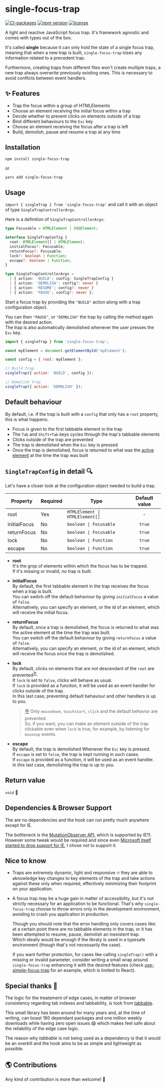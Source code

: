 # single-focus-trap

[![CI-packages](https://github.com/DaviDevMod/focus-trap/actions/workflows/ci-packages.yml/badge.svg)](https://github.com/DaviDevMod/focus-trap/actions/workflows/ci-packages.yml) [![npm version](https://badgen.net/npm/v/single-focus-trap)](https://www.npmjs.com/package/single-focus-trap) [![license](https://badgen.now.sh/badge/license/MIT)](./LICENSE)

A light and reactive JavaScript focus trap.
It's framework agnostic and comes with types out of the box.

It's called **single** because it can only hold the state of a single focus trap, meaning that when a new trap is built, `single-focus-trap` loses any information related to a precedent trap.

Furthermore, creating traps from different files won't create multiple traps, a new trap always overwrite previously existing ones. This is necessary to avoid conflicts between event handlers.

## :sparkles: Features

- Trap the focus within a group of HTMLElements
- Choose an element receiving the initial focus within a trap
- Decide whether to prevent clicks on elements outside of a trap
- Bind different behaviours to the `Esc` key
- Choose an element receiving the focus after a trap is left
- Build, demolish, pause and resume a trap at any time

## Installation

```bash
npm install single-focus-trap
```

or

```
yarn add single-focus-trap
```

## Usage

`import { singleTrap } from 'single-focus-trap'` and call it with an object of type `SingleTrapControllerArgs`.

Here is a definition of `SingleTrapControllerArgs`:

```ts
type Focusable = HTMLElement | SVGElement;

interface SingleTrapConfig {
  root: HTMLElement[] | HTMLElement;
  initialFocus?: Focusable;
  returnFocus?: Focusable;
  lock?: boolean | Function;
  escape?: boolean | Function;
}

type SingleTrapControllerArgs =
  | { action: 'BUILD'; config: SingleTrapConfig }
  | { action: 'DEMOLISH'; config?: never }
  | { action: 'RESUME'; config?: never }
  | { action: 'PAUSE'; config?: never };
```

Start a focus trap by providing the `"BUILD"` action along with a trap configuration object.

You can then `"PAUSE"`, or `"DEMOLISH"` the trap by calling the method again with the desired action.  
The trap is also automatically demolished whenever the user presses the `Esc` key.

```javascript
import { singleTrap } from 'single-focus-trap';

const myElement = document.getElementById('myElement');

const config = { root: myElement };

// Build trap
singleTrap({ action: 'BUILD', config });

// Demolish trap
singleTrap({ action: 'DEMOLISH' });
```

## Default behaviour

By default, i.e. if the trap is built with a `config` that only has a `root` property, this is what happens:

- Focus is given to the first tabbable element in the trap
- The `Tab` and `Shift+Tab` keys cycles through the trap's tabbable elements
- Clicks outside of the trap are prevented
- The trap is demolished when the `Esc` key is pressed
- Once the trap is demolished, focus is returned to what was the [active element](https://developer.mozilla.org/en-US/docs/Web/API/Document/activeElement) at the time the trap was built

## `SingleTrapConfig` in detail 🔍

Let's have a closer look at the configuration object needed to build a trap.

| Property     | Required | Type                           | Default value |
| ------------ | -------- | ------------------------------ | :-----------: |
| root         | Yes      | `HTMLElement \| HTMLElement[]` |       -       |
| initialFocus | No       | `boolean \| Focusable`         |    `true`     |
| returnFocus  | No       | `boolean \| Focusable`         |    `true`     |
| lock         | No       | `boolean \| Function`          |    `true`     |
| escape       | No       | `boolean \| Function`          |    `true`     |

- **root**  
  It's the grop of elements within which the focus has to be trapped.  
  If it's missing or invalid, no trap is built.

- **initialFocus**  
  By default, the first tabbable element in the trap receives the focus when a trap is built.  
  You can switch off the default behaviour by giving `initialFocus` a value of `false`.  
  Alternatively, you can specify an element, or the id of an element, which will receive the initial focus.

- **returnFocus**  
  By default, once a trap is demolished, the focus is returned to what was the active element at the time the trap was built.  
  You can switch off the default behaviour by giving `returnFocus` a value of `false`.  
  Alternatively, you can specify an element, or the id of an element, which will receive the focus once the trap is demolished.

- **lock**  
  By default, clicks on elements that are not descendant of the `root` are prevented<sup id="note-reference-1">[:placard:](#note-expansion-1)</sup>.  
  If `lock` is set to `false`, clicks will behave as usual.  
  If `lock` is provided as a funciton, it will be used as an event handler for clicks outside of the trap.  
  In this last case, preventing default behaviour and other handlers is up to you.

  > <span id="note-expansion-1">[:placard:](#note-reference-1)</span> Only `mousedown`, `touchstart`, `click` and the default behavior are prevented.  
  > So, if you want, you can make an element outside of the trap clickable even when `lock` is true, for example, by listening for `mouseup` events.

- **escape**  
  By default, the trap is demolished Whenever the `Esc` key is pressed.  
  If `escape` is set to `false`, the trap is kept running in such cases.  
  If `escape` is provided as a function, it will be used as an event handler.  
  In this last case, demolishing the trap is up to you.

## Return value

`void` :shrug:

## Dependencies & Browser Support

The are no dependencies and the hook can run pretty much anywhere except for IE.

The bottleneck is the [MutationObserver API](https://caniuse.com/mdn-api_mutationobserver), which is supported by IE11. However some tweak would be required and since even [Microsoft itself started to drop support for IE](https://docs.microsoft.com/en-us/lifecycle/announcements/internet-explorer-11-end-of-support-windows-10), I chose not to support it.

## Nice to know

- Traps are extremely dynamic, light and responsive :fire: they are able to aknowledge key changes to key elements of the trap and take actions against these only when required, effectively minimizing their footprint on your application.

- A focus trap may be a huge gain in matter of accessibility, but it's not strictly necessary for an application to be functional. That's why `single-focus-trap` choose to throw errors only in the development environment, avoiding to crash you application in production.

  Though you should note that the error handling only covers cases like: at a certain point there are no tabbable elements in the trap, or it has been attempted to resume, pause, demolish an inexistent trap.  
  Which ideally would be enough if the libraty is used in a typesafe environment (though that's not necessarily the case).

  If you want further protection, for cases like calling `singleTrap()` with a missing or invalid parameter, consider writing a small wrap around `single-focus-trap` enhancing it with the desired features (check [use-simple-focus-trap](https://github.com/DaviDevMod/focus-trap/tree/main/packages/use-simple-focus-trap) for an example, which is limited to React).

## Special thanks :blue_heart:

The logic for the treatement of edge cases, in matter of browser consistency regarding tab indexes and tabbability, is took from [tabbable](https://github.com/focus-trap/tabbable).

This small library has been around for many years and, at the time of writing, can boast 180 dependant packages and one million weekly downloads while having zero open issues :scream: which makes feel safe about the reliability of the edge case logic.

The reason why _tabbable_ is not being used as a dependency is that it would be an overkill and the hook aims to be as simple and lightweight as possible.

## :earth_americas: Contributions

Any kind of contribution is more than welcome! :tada:
